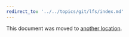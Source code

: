 ```yaml
---
redirect_to: '../../topics/git/lfs/index.md'
---
```


This document was moved to [another location](../../topics/git/lfs/index.md).

<!-- This redirect file can be deleted February 1, 2021, or later. -->
<!-- Before deletion, see: https://docs.gitlab.com/ee/development/documentation/#move-or-rename-a-page -->
